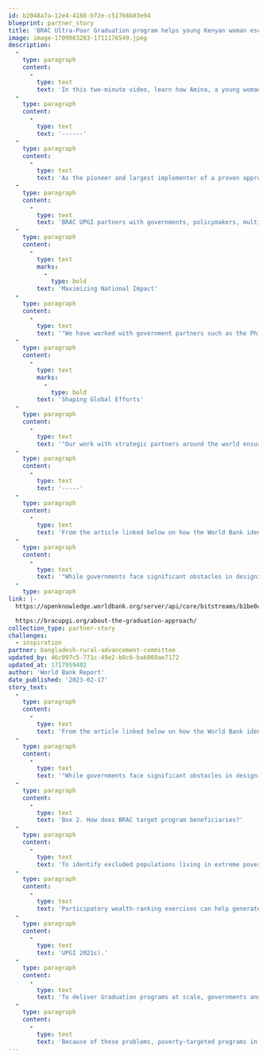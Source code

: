 ```yaml
---
id: b2048a7a-12e4-4188-b72e-c51766b03e94
blueprint: partner_story
title: 'BRAC Ultra-Poor Graduation program helps young Kenyan woman escape poverty...'
image: image-1709083283-1711176549.jpeg
description:
  -
    type: paragraph
    content:
      -
        type: text
        text: 'In this two-minute video, learn how Amina, a young woman in Kenya, successfully and happily escapes poverty through the BRAC Ultra-Poor Graduation program: https://www.youtube.com/watch?v=6d7C9X7WXjY.    '
  -
    type: paragraph
    content:
      -
        type: text
        text: '------'
  -
    type: paragraph
    content:
      -
        type: text
        text: 'As the pioneer and largest implementer of a proven approach, BRAC has already reached over 2.1 million households in Bangladesh, empowering 95 percent of participants to “graduate” from extreme poverty. With our track record of success, we are well-positioned to expand our operations and impact.'
  -
    type: paragraph
    content:
      -
        type: text
        text: 'BRAC UPGI partners with governments, policymakers, multilaterals, and civil society to expand adoption of our proven approach worldwide and enact local and global policy changes that better serve people living in extreme poverty:'
  -
    type: paragraph
    content:
      -
        type: text
        marks:
          -
            type: bold
        text: 'Maximizing National Impact'
  -
    type: paragraph
    content:
      -
        type: text
        text: '"We have worked with government partners such as the Philippines, Kenya, Zambia, India, and Pakistan to adapt and integrate our approach into existing programs and policies and with civil society and local communities to sustain local efforts to eradicate extreme poverty.'
  -
    type: paragraph
    content:
      -
        type: text
        marks:
          -
            type: bold
        text: 'Shaping Global Efforts'
  -
    type: paragraph
    content:
      -
        type: text
        text: '"Our work with strategic partners around the world ensures global and regional policies and programs focus on the needs of people living in extreme poverty."'
  -
    type: paragraph
    content:
      -
        type: text
        text: '-----'
  -
    type: paragraph
    content:
      -
        type: text
        text: 'From the article linked below on how the World Bank identifies programs for people living in poverty. BRAC is a major partner across the world in doing so. The video link also helps to explain.'
  -
    type: paragraph
    content:
      -
        type: text
        text: '"While governments face significant obstacles in designing and delivering approaches for people living in extreme poverty, a substantial body of research shows that programs can achieve transformative impact by addressing the socioeconomic barriers that often exclude this population. An increasing number of governments are adopting and scaling economic inclusion programs, including Graduation programs, to address the multidimensional vulnerabilities of people living in extreme poverty. By integrating the Graduation approach into their poverty reduction initiatives, governments can increase the impact and scale of their initiatives by investing in the systems, processes, and capacities needed to reach those furthest behind and deliver multidimensional, timebound, and sequenced program interventions. This In Practice paper shares insights and learning from four non-governmental organizations on the potential to scale up government-led Graduation programs for people living in extreme poverty. It contributes to the growing policy space around economic inclusion and identifies good practices for designing and implementing government-led Graduation programs. It makes recommendations and identifies key considerations for governments on how to identify, reach, and deliver impactful programming to individuals and households facing socioeconomic exclusion and marginalization."'
  -
    type: paragraph
link: |-
  https://openknowledge.worldbank.org/server/api/core/bitstreams/b1be0c9c-3984-41cd-b673-6ef1de870c33/content

  https://bracupgi.org/about-the-graduation-approach/
collection_type: partner-story
challenges:
  - inspiration
partner: bangladesh-rural-advancement-committee
updated_by: 46c097c5-771c-49e2-b8c6-ba6009ae7172
updated_at: 1717959402
author: 'World Bank Report'
date_published: '2023-02-17'
story_text:
  -
    type: paragraph
    content:
      -
        type: text
        text: 'From the article linked below on how the World Bank identifies programs for people living in poverty. BRAC is a major partner across the world in doing so. The video link also helps to explain.'
  -
    type: paragraph
    content:
      -
        type: text
        text: '"While governments face significant obstacles in designing and delivering approaches for people living in extreme poverty, a substantial body of research shows that programs can achieve transformative impact by addressing the socioeconomic barriers that often exclude this population. An increasing number of governments are adopting and scaling economic inclusion programs, including Graduation programs, to address the multidimensional vulnerabilities of people living in extreme poverty. By integrating the Graduation approach into their poverty reduction initiatives, governments can increase the impact and scale of their initiatives by investing in the systems, processes, and capacities needed to reach those furthest behind and deliver multidimensional, timebound, and sequenced program interventions. This In Practice paper shares insights and learning from four non-governmental organizations on the potential to scale up government-led Graduation programs for people living in extreme poverty. It contributes to the growing policy space around economic inclusion and identifies good practices for designing and implementing government-led Graduation programs. It makes recommendations and identifies key considerations for governments on how to identify, reach, and deliver impactful programming to individuals and households facing socioeconomic exclusion and marginalization."'
  -
    type: paragraph
    content:
      -
        type: text
        text: 'Box 2. How does BRAC target program beneficiaries?'
  -
    type: paragraph
    content:
      -
        type: text
        text: 'To identify excluded populations living in extreme poverty, many BRAC programs use a vulnerability assessment to identify the characteristics of poverty in the region, then verify them with communities by wealth-ranking members of each village in a target area, followed by verification surveys. Community wealth-ranking draws on qualitative inputs from community members based on publicly known factors such as neighbors’ housing materials and perceived status in the community. Verification surveys probe further with questions on indebtedness; unstable or dangerous sources of income;  dependency on seasonal labor; receipt of remittances; whether the household is headed by a woman; the presence of dependents (children, older people, someone with a disability); membership in an indigenous or minority group; being affected by displacement; having inadequate or interrupted access to basic needs such as water, healthcare, and education; and social exclusion. These targeting processes attempt to understand the situation of potential participants in a multidimensional way based on more than just economic criteria.'
  -
    type: paragraph
    content:
      -
        type: text
        text: 'Participatory wealth-ranking exercises can help generate community buy-in. They also risk inflaming tensions in communities, however, especially if certain social groups are perceived to be disproportionately likely or unlikely to be selected as participants (BRAC'
  -
    type: paragraph
    content:
      -
        type: text
        text: 'UPGI 2021c).'
  -
    type: paragraph
    content:
      -
        type: text
        text: 'To deliver Graduation programs at scale, governments and development partners often rely on social registries—information systems that support outreach, intake, registration, and determination of potential eligibility for social programs. Social registries may be out of date, inaccurate, too narrowly focused on economic indicators of poverty,or incomplete, lacking coverage of isolated areas or transient communities altogether.'
  -
    type: paragraph
    content:
      -
        type: text
        text: 'Because of these problems, poverty-targeted programs in low- and middle-income countries frequently miss more than half of the poorest quintile of the population (Kidd and Athias 2020). The impacts of these gaps are severe: 79 percent of the poorest quintile of the population in low-income countries receive no social assistance of any kind (Parekh and Bandiera 2020).'
---
```

